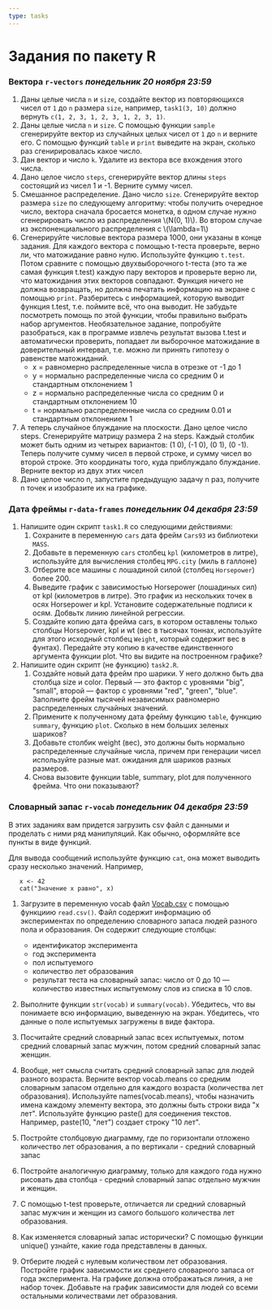 ```yaml
---
type: tasks
---
```


# Задания по пакету R

### Вектора `r-vectors` ___понедельник 20 ноября 23:59___

1. Даны целые числа `n` и `size`, создайте вектор из повторяющихся чисел от `1` до `n` размера `size`, например,
  `task1(3, 10)` должно вернуть `c(1, 2, 3, 1, 2, 3, 1, 2, 3, 1)`.
1. Даны целые числа `n` и `size`. С помощью функции `sample` сгенерируйте вектор из случайных целых чисел от `1` до `n` и верните его.
   С помощью функций `table` и `print` выведите на экран, сколько раз сгенирировалась какое число.
1. Дан вектор и число `k`. Удалите из вектора все вхождения этого числа.
1. Дано целое число `steps`, сгенерируйте вектор длины `steps` состоящий из чисел 1 и -1. Верните сумму чисел.
1. Смешанное распределение. Дано число `size`. Сгенерируйте вектор размера `size` по следующему алгоритму: чтобы получить очередное число,
   вектора сначала бросается монетка, в одном случае нужно сгенерировать число из распределения \\(N(0, 1)\\). Во втором случае из
   экспоненциального распределения с \\(\\lambda=1\\)
1. Сгенерируйте числовые вектора размера 1000, они указаны в конце задания. Для каждого вектора с помощью t-теста проверьте,
   верно ли, что матожидание равно нулю. Используйте функцию `t.test`. Потом сравните с помощью двухвыборочного t-теста
   (это та же самая функция t.test) каждую пару векторов и проверьте верно ли, что матожидания этих векторов совпадают.
   Функция ничего не должна возвращать, но должна печатать информацию на экране с помощью `print`.
   Разберитесь с информацией, которую выводит функция t.test, т.е. поймите всё, что она выводит.
   Не забудьте посмотреть помощь по этой функции, чтобы правильно выбрать набор аргументов.
   Необязательное задание, попробуйте разобраться, как в программе извлечь результат вызова t.test и автоматически проверить,
   попадает ли выборочное матожидание в доверительный интервал, т.е. можно ли принять гипотезу о равенстве матожиданий.
     * x = равномерно распределенные числа в отрезке от -1 до 1
     * y = нормально распределенные числа со средним 0 и стандартным отклонением 1
     * z = нормально распределенные числа со средним 0 и стандартным отклонением 10
     * t = нормально распределенные числа со средним 0.01 и стандартным отклонением 1
1. А теперь случайное блуждание на плоскости. Дано целое число steps. Сгенерируйте матрицу размера 2 на steps.
   Каждый столбик может быть одним из четырех вариантов: (1 0), (-1 0), (0 1), (0 -1). Теперь получите сумму чисел в первой
   строке, и сумму чисел во второй строке. Это координаты того, куда приблуждало блуждание. Верните вектор из двух этих чисел
1. Дано целое число n, запустите предыдущую задачу n раз, получите n точек и изобразите их на графике.

### Дата фреймы `r-data-frames` ___понедельник 04 декабря 23:59___

1. Напишите один скрипт `task1.R` со следующими действиями:
    1. Сохраните в переменную `cars` дата фрейм `Cars93` из библиотеки `MASS`.
    1. Добавьте в переменную `cars` столбец `kpl` (километров в литре), используйте для вычисления столбец `MPG.city` (миль в галлоне)
    1. Отберите все машины с лошадиной силой (столбец `Horsepower`) более 200.
    1. Выведите график с зависимостью Horsepower (лошадиных сил) от kpl (километров в литре). Это график из нескольких точек в осях Horsepower и kpl. Установите содержательные подписи к осям. Добвьтк линию линейной регрессии.
    1. Создайте копию дата фрейма cars, в котором оставлены только столбцы Horsepower, kpl и wt (вес в тысячах тоннах, используйте для этого исходный столбец `Weight`, который содержит вес в фунтах). Передайте эту копию в качестве единственного аргумента функции plot. Что вы видите на построенном графике?
1. Напишите один скрипт (не функцию) `task2.R`.
    1. Создайте новый дата фрейм про шарики. У него должно быть два столбца size и color. Первый — это фактор с уровнями "big", "small", второй — фактор с уровнями "red", "green", "blue". Заполните фрейм тысячей независимых равномерно распределенных случайных значений.    
    1. Примените к полученному дата фрейму функцию `table`, функцию `summary`, функцию `plot`. Сколько в нем больших зеленых шариков?
    1. Добавьте столбик weight (вес), это должны быть нормально распределенные случайные числа, причем при генерации чисел используйте разные мат. ожидания для шариков разных размеров.
    1. Снова вызовите функции table, summary, plot для полученного фрейма. Что они показывают?

### Словарный запас `r-vocab` ___понедельник 04 декабря 23:59___

В этих заданиях вам придется загрузить csv файл с данными и проделать с ними ряд манипуляций. Как обычно, оформляйте все пункты в виде функций.
   
Для вывода сообщений используйте функцию `cat`, она может выводить сразу несколько значений. Например,
   ```
      x <- 42
      cat("Значение x равно", x)
   ```
1. Загрузите в переменную vocab файл [Vocab.csv](Vocab.csv) с помощью функциию `read.csv()`. Файл содержит информацию об экспериментах по определению словарного запаса людей разного пола и образования. Он содержит следующие столбцы:
    * идентификатор эксперимента
    * год эксперимента
    * пол испытуемого
    * количество лет образования
    * результат теста на словарный запас: число от 0 до 10 — количество известных испытуемому слов из списка в 10 слов.
  
1. Выполните функции `str(vocab)` и `summary(vocab)`. Убедитесь, что вы понимаете всю информацию, выведенную на экран. Убедитесь, что данные о поле испытуемых загружены в виде фактора.
1. Посчитайте средний словарный запас всех испытуемых, потом средний словарный запас мужчин, потом средний словарный запас женщин.
1. Вообще, нет смысла считать средний словарный запас для людей разного возраста. Верните вектор vocab.means со средним словарным запасом отдельно для каждого возраста (количества лет образования). Используйте names(vocab.means), чтобы назначить имена каждому элементу вектора, это должны быть строки вида "x лет". Используйте функцию paste() для соединения текстов. Например, paste(10, "лет") создает строку "10 лет".
1. Постройте столбцовую диаграмму, где по горизонтали отложено количество лет образования, а по вертикали - средний словарный запас
1. Постройте аналогичную диаграмму, только для каждого года нужно рисовать два столбца - средний словарный запас отдельно мужчин и женщин.
1. С помощью t-test проверьте, отличается ли средний словарный запас мужчин и женщин из самого большого количества лет образования.
1. Как изменяется словарный запас исторически? С помощью функции unique() узнайте, какие года представлены в данных.
1. Отберите людей с нулевым количеством лет образования. Постройте график зависимости их среднего словарного запаса от года эксперимента. На графике должна отображаться линия, а не набор точек. Добавьте на график зависимости для людей со всеми остальными количествами лет образования.
